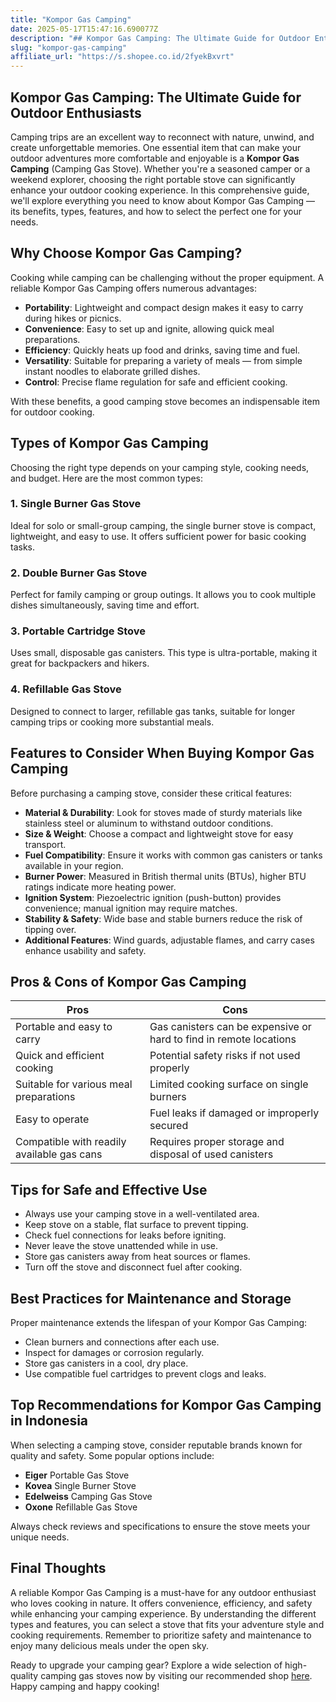 ```yaml
---
title: "Kompor Gas Camping"
date: 2025-05-17T15:47:16.690077Z
description: "## Kompor Gas Camping: The Ultimate Guide for Outdoor Enthusiasts..."
slug: "kompor-gas-camping"
affiliate_url: "https://s.shopee.co.id/2fyekBxvrt"
---
```

## Kompor Gas Camping: The Ultimate Guide for Outdoor Enthusiasts

Camping trips are an excellent way to reconnect with nature, unwind, and create unforgettable memories. One essential item that can make your outdoor adventures more comfortable and enjoyable is a **Kompor Gas Camping** (Camping Gas Stove). Whether you're a seasoned camper or a weekend explorer, choosing the right portable stove can significantly enhance your outdoor cooking experience. In this comprehensive guide, we'll explore everything you need to know about Kompor Gas Camping — its benefits, types, features, and how to select the perfect one for your needs.

## Why Choose Kompor Gas Camping?

Cooking while camping can be challenging without the proper equipment. A reliable Kompor Gas Camping offers numerous advantages:

- **Portability**: Lightweight and compact design makes it easy to carry during hikes or picnics.
- **Convenience**: Easy to set up and ignite, allowing quick meal preparations.
- **Efficiency**: Quickly heats up food and drinks, saving time and fuel.
- **Versatility**: Suitable for preparing a variety of meals — from simple instant noodles to elaborate grilled dishes.
- **Control**: Precise flame regulation for safe and efficient cooking.

With these benefits, a good camping stove becomes an indispensable item for outdoor cooking.

## Types of Kompor Gas Camping

Choosing the right type depends on your camping style, cooking needs, and budget. Here are the most common types:

### 1. Single Burner Gas Stove
Ideal for solo or small-group camping, the single burner stove is compact, lightweight, and easy to use. It offers sufficient power for basic cooking tasks.

### 2. Double Burner Gas Stove
Perfect for family camping or group outings. It allows you to cook multiple dishes simultaneously, saving time and effort.

### 3. Portable Cartridge Stove
Uses small, disposable gas canisters. This type is ultra-portable, making it great for backpackers and hikers.

### 4. Refillable Gas Stove
Designed to connect to larger, refillable gas tanks, suitable for longer camping trips or cooking more substantial meals.

## Features to Consider When Buying Kompor Gas Camping

Before purchasing a camping stove, consider these critical features:

- **Material & Durability**: Look for stoves made of sturdy materials like stainless steel or aluminum to withstand outdoor conditions.
- **Size & Weight**: Choose a compact and lightweight stove for easy transport.
- **Fuel Compatibility**: Ensure it works with common gas canisters or tanks available in your region.
- **Burner Power**: Measured in British thermal units (BTUs), higher BTU ratings indicate more heating power.
- **Ignition System**: Piezoelectric ignition (push-button) provides convenience; manual ignition may require matches.
- **Stability & Safety**: Wide base and stable burners reduce the risk of tipping over.
- **Additional Features**: Wind guards, adjustable flames, and carry cases enhance usability and safety.

## Pros & Cons of Kompor Gas Camping

| Pros | Cons |
|---------|---------|
| Portable and easy to carry | Gas canisters can be expensive or hard to find in remote locations |
| Quick and efficient cooking | Potential safety risks if not used properly |
| Suitable for various meal preparations | Limited cooking surface on single burners |
| Easy to operate | Fuel leaks if damaged or improperly secured |
| Compatible with readily available gas cans | Requires proper storage and disposal of used canisters |

## Tips for Safe and Effective Use

- Always use your camping stove in a well-ventilated area.
- Keep stove on a stable, flat surface to prevent tipping.
- Check fuel connections for leaks before igniting.
- Never leave the stove unattended while in use.
- Store gas canisters away from heat sources or flames.
- Turn off the stove and disconnect fuel after cooking.

## Best Practices for Maintenance and Storage

Proper maintenance extends the lifespan of your Kompor Gas Camping:

- Clean burners and connections after each use.
- Inspect for damages or corrosion regularly.
- Store gas canisters in a cool, dry place.
- Use compatible fuel cartridges to prevent clogs and leaks.

## Top Recommendations for Kompor Gas Camping in Indonesia

When selecting a camping stove, consider reputable brands known for quality and safety. Some popular options include:

- **Eiger** Portable Gas Stove
- **Kovea** Single Burner Stove
- **Edelweiss** Camping Gas Stove
- **Oxone** Refillable Gas Stove

Always check reviews and specifications to ensure the stove meets your unique needs.

## Final Thoughts

A reliable Kompor Gas Camping is a must-have for any outdoor enthusiast who loves cooking in nature. It offers convenience, efficiency, and safety while enhancing your camping experience. By understanding the different types and features, you can select a stove that fits your adventure style and cooking requirements. Remember to prioritize safety and maintenance to enjoy many delicious meals under the open sky.

Ready to upgrade your camping gear? Explore a wide selection of high-quality camping gas stoves now by visiting our recommended shop [here](https://s.shopee.co.id/2fyekBxvrt). Happy camping and happy cooking!